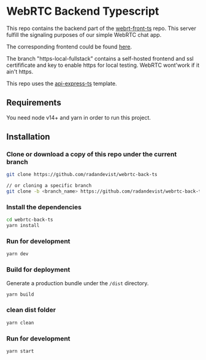 # WebRTC Backend Typescript

This repo contains the backend part of the [webrt-front-ts](https://github.com/radandevist/webrtc-front-ts) repo. This server fulfill the signaling purposes of our simple WebRTC chat app.

The corresponding frontend could be found [here](https://github.com/radandevist/webrtc-front-ts).

The branch "https-local-fullstack" contains a self-hosted frontend and ssl certifificate and key to enable https for  local testing. WebRTC wont'work if it ain't https.

This repo uses the [api-express-ts](https://github.com/radandevist/api-express-ts) template.

## Requirements

You need node v14+ and yarn in order to run this project.

## Installation

### Clone or download a copy of this repo under the current branch

```bash
git clone https://github.com/radandevist/webrtc-back-ts

// or cloning a specific branch
git clone -b <branch_name> https://github.com/radandevist/webrtc-back-ts
```
### Install the dependencies

```bash
cd webrtc-back-ts
yarn install
```

### Run for development

```bash
yarn dev
```

### Build for deployment

Generate a production bundle under the `/dist` directory.

```bash
yarn build
```

### clean dist folder

```bash
yarn clean
```

### Run for development

```bash
yarn start
```

